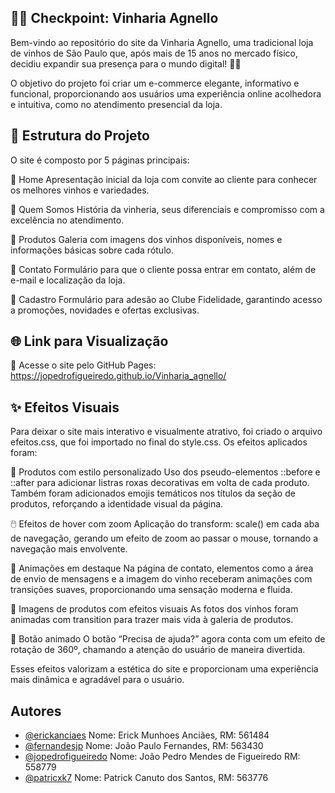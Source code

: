 ## 🍇🍷 Checkpoint: Vinharia Agnello 
Bem-vindo ao repositório do site da Vinharia Agnello, uma tradicional loja de vinhos de São Paulo que, após mais de 15 anos no mercado físico, decidiu expandir sua presença para o mundo digital! 🛒🌐

O objetivo do projeto foi criar um e-commerce elegante, informativo e funcional, proporcionando aos usuários uma experiência online acolhedora e intuitiva, como no atendimento presencial da loja.

## 🧭 Estrutura do Projeto
O site é composto por 5 páginas principais:

🔸 Home
Apresentação inicial da loja com convite ao cliente para conhecer os melhores vinhos e variedades.

🔸 Quem Somos
História da vinheria, seus diferenciais e compromisso com a excelência no atendimento.

🔸 Produtos
Galeria com imagens dos vinhos disponíveis, nomes e informações básicas sobre cada rótulo.

🔸 Contato
Formulário para que o cliente possa entrar em contato, além de e-mail e localização da loja.

🔸 Cadastro
Formulário para adesão ao Clube Fidelidade, garantindo acesso a promoções, novidades e ofertas exclusivas.

## 🌐 Link para Visualização
🔗 Acesse o site pelo GitHub Pages:
https://jopedrofigueiredo.github.io/Vinharia_agnello/

## ✨ Efeitos Visuais
Para deixar o site mais interativo e visualmente atrativo, foi criado o arquivo efeitos.css, que foi importado no final do style.css. Os efeitos aplicados foram:

🎨 Produtos com estilo personalizado
Uso dos pseudo-elementos ::before e ::after para adicionar listras roxas decorativas em volta de cada produto. Também foram adicionados emojis temáticos nos títulos da seção de produtos, reforçando a identidade visual da página.

🖱️ Efeitos de hover com zoom
Aplicação do transform: scale() em cada aba de navegação, gerando um efeito de zoom ao passar o mouse, tornando a navegação mais envolvente.

🔄 Animações em destaque
Na página de contato, elementos como a área de envio de mensagens e a imagem do vinho receberam animações com transições suaves, proporcionando uma sensação moderna e fluida.

🍷 Imagens de produtos com efeitos visuais
As fotos dos vinhos foram animadas com transition para trazer mais vida à galeria de produtos.

🔁 Botão animado
O botão “Precisa de ajuda?” agora conta com um efeito de rotação de 360º, chamando a atenção do usuário de maneira divertida.

Esses efeitos valorizam a estética do site e proporcionam uma experiência mais dinâmica e agradável para o usuário.

## Autores

- [@erickanciaes](https://www.github.com/erickanciaes)
Nome: Erick Munhoes Anciães, RM: 561484
- [@fernandesjp](https://www.github.com/fernandesjp)
Nome: João Paulo Fernandes, RM: 563430
- [@jopedrofigueiredo](https://www.github.com/jopedrofigueiredo)
Nome: João Pedro Mendes de Figueiredo RM: 558779
- [@patricxk7](https://www.github.com/patricxk7)
Nome: Patrick Canuto dos Santos, RM: 563776
